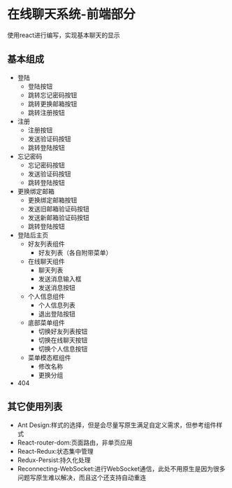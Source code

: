 # 在线聊天系统-前端部分

使用react进行编写，实现基本聊天的显示

## 基本组成

- 登陆
  - 登陆按钮
  - 跳转忘记密码按钮
  - 跳转更换邮箱按钮
  - 跳转注册按钮
- 注册
  - 注册按钮
  - 发送验证码按钮
  - 跳转登陆按钮
- 忘记密码
  - 忘记密码按钮
  - 发送验证码按钮
  - 跳转登陆按钮
- 更换绑定邮箱
  - 更换绑定邮箱按钮
  - 发送旧邮箱验证码按钮
  - 发送新邮箱验证码按钮
  - 跳转登陆按钮
- 登陆后主页
    - 好友列表组件
      - 好友列表（各自附带菜单）
    - 在线聊天组件
      - 聊天列表
      - 发送消息输入框
      - 发送消息按钮
    - 个人信息组件
      - 个人信息列表
      - 退出登陆按钮
    - 底部菜单组件
      - 切换好友列表按钮
      - 切换在线聊天按钮
      - 切换个人信息按钮
    - 菜单模态框组件
      - 修改名称
      - 更换分组
- 404


## 其它使用列表

- Ant Design:样式的选择，但是会尽量写原生满足自定义需求，但参考组件样式
- React-router-dom:页面路由，非单页应用
- React-Redux:状态集中管理
- Redux-Persist:持久化处理
- Reconnecting-WebSocket:进行WebSocket通信，此处不用原生是因为很多问题写原生难以解决，而且这个还支持自动重连
